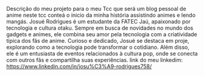 Descrição do meu  projeto para o meu Tcc que será um 
blog pessoal de anime neste tcc conteá o inicio da minha 
história assistindo animes e lendo mangás.
Josué Rodrigues é um estudante da FATEC Jaú, apaixonado 
por tecnologia e cultura otaku. Sempre em busca de 
novidades no mundo dos gadgets e animes, ele combina 
seu amor pela tecnologia com a criatividade típica dos 
fãs de anime. Curioso e dedicado, Josué se destaca em 
proje, explorando como a tecnologia pode 
transformar o cotidiano. Além disso, ele é um entusiasta 
de eventos relacionados à cultura pop, onde se conecta 
com outros fãs e compartilha suas experiências.
link do meu linkedim: https://www.linkedin.com/in/josu%C3%A9-rodrigues758/


